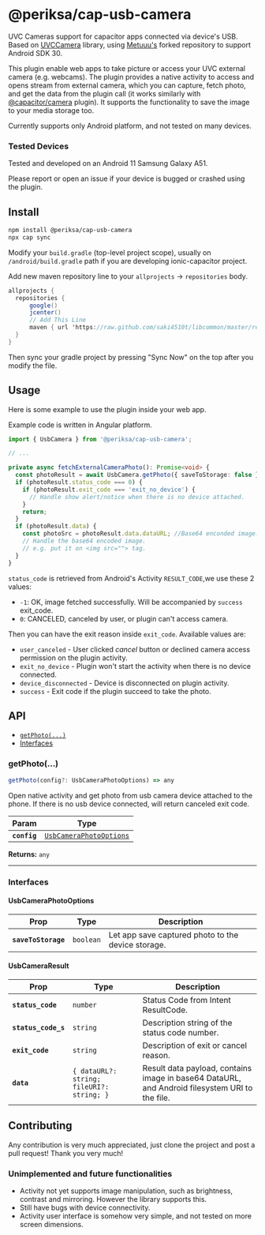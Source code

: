 # @periksa/cap-usb-camera

UVC Cameras support for capacitor apps connected via device's USB.
Based on [UVCCamera](https://github.com/saki4510t/UVCCamera) library,
using [Metuuu's](https://github.com/Metuuu/UVCCamera) forked repository to support Android SDK 30.

This plugin enable web apps to take picture or access your UVC external camera (e.g. webcams).
The plugin provides a native activity to access and opens stream from external camera,
which you can capture, fetch photo, and get the data from the plugin call
(it works similarly with [@capacitor/camera](https://capacitorjs.com/docs/apis/camera) plugin).
It supports the functionality to save the image to your media storage too.

Currently supports only Android platform, and not tested on many devices.

### Tested Devices

Tested and developed on an Android 11 Samsung Galaxy A51.

Please report or open an issue if your device is bugged or crashed using the plugin.

## Install

```bash
npm install @periksa/cap-usb-camera
npx cap sync
```

Modify your `build.gradle` (top-level project scope),
usually on `/android/build.gradle` path if you are developing ionic-capacitor project.

Add new maven repository line to your `allprojects` -> `repositories` body.

```java
allprojects {
  repositories {
      google()
      jcenter()
      // Add This Line
      maven { url 'https://raw.github.com/saki4510t/libcommon/master/repository/' }
  }
}
```

Then sync your gradle project by pressing "Sync Now" on the top after you modify the file.

## Usage

Here is some example to use the plugin inside your web app.

Example code is written in Angular platform.

```typescript
import { UsbCamera } from '@periksa/cap-usb-camera';

// ...

private async fetchExternalCameraPhoto(): Promise<void> {
  const photoResult = await UsbCamera.getPhoto({ saveToStorage: false });
  if (photoResult.status_code === 0) {
    if (photoResult.exit_code === 'exit_no_device') {
      // Handle show alert/notice when there is no device attached.
    }
    return;
  }
  if (photoResult.data) {
    const photoSrc = photoResult.data.dataURL; //Base64 enconded image.
    // Handle the base64 encoded image.
    // e.g. put it on <img src=""> tag.
  }
}

```

`status_code` is retrieved from Android's Activity `RESULT_CODE`,we use these 2 values:

- `-1`: OK, image fetched successfully. Will be accompanied by `success` exit_code.
- `0`: CANCELED, canceled by user, or plugin can't access camera.

Then you can have the exit reason inside `exit_code`. Available values are:

- `user_canceled` - User clicked _cancel_ button or declined camera access permission on the plugin activity.
- `exit_no_device` - Plugin won't start the activity when there is no device connected.
- `device_disconnected` - Device is disconnected on plugin activity.
- `success` - Exit code if the plugin succeed to take the photo.

## API

<docgen-index>

- [`getPhoto(...)`](#getphoto)
- [Interfaces](#interfaces)

</docgen-index>

<docgen-api>
<!--Update the source file JSDoc comments and rerun docgen to update the docs below-->

### getPhoto(...)

```typescript
getPhoto(config?: UsbCameraPhotoOptions) => any
```

Open native activity and get photo from usb camera device attached to the phone.
If there is no usb device connected, will return canceled exit code.

| Param        | Type                                                                    |
| ------------ | ----------------------------------------------------------------------- |
| **`config`** | <code><a href="#usbcameraphotooptions">UsbCameraPhotoOptions</a></code> |

**Returns:** <code>any</code>

---

### Interfaces

#### UsbCameraPhotoOptions

| Prop                | Type                 | Description                                        |
| ------------------- | -------------------- | -------------------------------------------------- |
| **`saveToStorage`** | <code>boolean</code> | Let app save captured photo to the device storage. |

#### UsbCameraResult

| Prop                | Type                                                 | Description                                                                                    |
| ------------------- | ---------------------------------------------------- | ---------------------------------------------------------------------------------------------- |
| **`status_code`**   | <code>number</code>                                  | Status Code from Intent ResultCode.                                                            |
| **`status_code_s`** | <code>string</code>                                  | Description string of the status code number.                                                  |
| **`exit_code`**     | <code>string</code>                                  | Description of exit or cancel reason.                                                          |
| **`data`**          | <code>{ dataURL?: string; fileURI?: string; }</code> | Result data payload, contains image in base64 DataURL, and Android filesystem URI to the file. |

</docgen-api>

## Contributing

Any contribution is very much appreciated, just clone the project and post a pull request!
Thank you very much!

### Unimplemented and future functionalities

- Activity not yet supports image manipulation, such as brightness, contrast and mirroring.
  However the library supports this.
- Still have bugs with device connectivity.
- Activity user interface is somehow very simple, and not tested on more screen dimensions.
